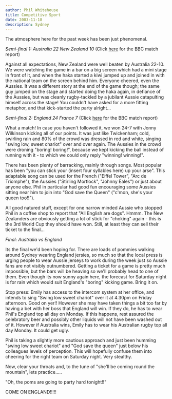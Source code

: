 ```yaml
---
author: Phil Whitehouse
title: Competitive Sport
date: 2003-11-18
description: Sydney
---
```


The atmosphere here for the past week has been just phenomenal.

_Semi-final 1: Australia 22 New Zealand 10_ (Click [here](http://news.bbc.co.uk/sport1/hi/rugby_union/rugby_world_cup/3263711.stm) for the BBC match report)

Against all expectations, New Zealand were well beaten by Australia 22-10. We were watching the game in a bar on a big screen which had a mini stage in front of it, and when the haka started a kiwi jumped up and joined in with the national team on the screen behind him. Everyone cheered, even the Aussies. It was a different story at the end of the game though; the same guy jumped on the stage and started doing the haka again, in defiance of the Aussies, but was cleanly rugby-tackled by a jubilant Aussie catapulting himself across the stage! You couldn't have asked for a more fitting metaphor, and that kick-started the party alright...

_Semi-final 2: England 24 France 7_ (Click [here](http://news.bbc.co.uk/sport1/hi/rugby_union/rugby_world_cup/3263021.stm) for the BBC match report)

What a match! In case you haven't followed it, we won 24-7 with Jonny Wilkinson kicking all of our points. It was just like Twickenham; cold, swirling rain and 80% of the crowd was dressed in red and white, singing "swing low, sweet chariot" over and over again. The Aussies in the crowd were droning "boring! boring!", because we kept kicking the ball instead of running with it - to which we could only reply "winning! winning!".

There has been plenty of barracking, mainly through songs. Most popular has been "you can stick your (insert four syllables here) up your arse". This adaptable song can be used for the French ("Eiffel Tower", "Arc de Triomphe"), the Aussies ("Stirling Mortlock", "Johnny Eales") or just about anyone else. Phil in particular had good fun encouraging some Aussies sitting near him to join into "God save the Queen" ("c'mon, she's your queen too!!").

All good natured stuff, except for one narrow minded Aussie who stopped Phil in a coffee shop to report that "All English are dogs". Hmmm. The New Zealanders are obviously getting a lot of stick for "choking" again - this is the 3rd World Cup they should have won. Still, at least they can sell their ticket to the final...

_Final: Australia vs England_

Its the final we'd been hoping for. There are loads of pommies walking around Sydney wearing England jersies, so much so that the local press is urging people to wear Aussie jerseys to work during the week just so Aussie fans are not visibly outnumbered. Getting a ticket for a game is pretty much impossible, but the bars will be heaving so we'll probably head to one of them. Even though its now sunny again here, the forecast for Saturday night is for rain which would suit England's "boring" kicking game. Bring it on.

Stop press: Emily has access to the intercom system at her office, and intends to sing "Swing low sweet chariot" over it at 4.30pm on Friday afternoon. Good on yer!! However she may have taken things a bit too far by having a bet with her boss that England will win. If they do, he has to wear Phil's England top all day on Monday. If this happens, rest assured the celebratory beer and possibly other liquids will not have been washed out of it. However if Australia wins, Emily has to wear his Australian rugby top all day Monday. It could get ugly.

Phil is taking a slightly more cautious approach and just been humming "swing low sweet chariot" and "God save the queen" just below his colleagues levels of perception. This will hopefully confuse them into cheering for the right team on Saturday night. Very stealthy.

Now, clear your throats and, to the tune of "she'll be coming round the mountain", lets practice.....

"Oh, the poms are going to party hard tonight!!"

COME ON ENGLAND!!!!!
